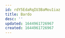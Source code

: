 ```yaml
---
id: rdY5EdaRqIU3BaMou1iaz
title: Bardo
desc: ''
updated: 1644961726967
created: 1644961726967
---
```


